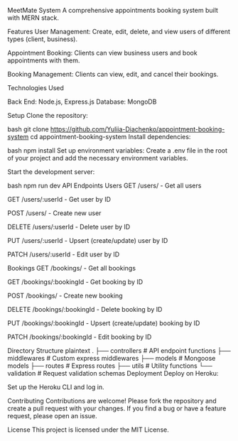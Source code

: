 MeetMate System
A comprehensive appointments booking system built with MERN stack.

Features
User Management: Create, edit, delete, and view users of different types (client, business).

Appointment Booking: Clients can view business users and book appointments with them.

Booking Management: Clients can view, edit, and cancel their bookings.

Technologies Used

Back End: Node.js, Express.js
Database: MongoDB

Setup
Clone the repository:

bash
git clone https://github.com/Yuliia-Diachenko/appointment-booking-system
cd appointment-booking-system
Install dependencies:

bash
npm install
Set up environment variables: Create a .env file in the root of your project and add the necessary environment variables.

Start the development server:

bash
npm run dev
API Endpoints
Users
GET /users/ - Get all users

GET /users/:userId - Get user by ID

POST /users/ - Create new user

DELETE /users/:userId - Delete user by ID

PUT /users/:userId - Upsert (create/update) user by ID

PATCH /users/:userId - Edit user by ID

Bookings
GET /bookings/ - Get all bookings

GET /bookings/:bookingId - Get booking by ID

POST /bookings/ - Create new booking

DELETE /bookings/:bookingId - Delete booking by ID

PUT /bookings/:bookingId - Upsert (create/update) booking by ID

PATCH /bookings/:bookingId - Edit booking by ID

Directory Structure
plaintext
.
├── controllers      # API endpoint functions
├── middlewares      # Custom express middlewares
├── models           # Mongoose models
├── routes           # Express routes
├── utils            # Utility functions
└── validation       # Request validation schemas
Deployment
Deploy on Heroku:

Set up the Heroku CLI and log in.

Contributing
Contributions are welcome! Please fork the repository and create a pull request with your changes. If you find a bug or have a feature request, please open an issue.

License
This project is licensed under the MIT License.
